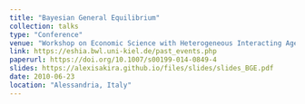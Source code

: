```yaml
---
title: "Bayesian General Equilibrium"
collection: talks
type: "Conference"
venue: "Workshop on Economic Science with Heterogeneous Interacting Agents"
link: https://eshia.bwl.uni-kiel.de/past_events.php
paperurl: https://doi.org/10.1007/s00199-014-0849-4
slides: https://alexisakira.github.io/files/slides/slides_BGE.pdf
date: 2010-06-23
location: "Alessandria, Italy"
---
```

